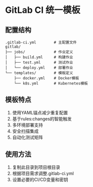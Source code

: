 # GitLab CI 统一模板

## 配置结构
```
.gitlab-ci.yml        # 主配置文件
gitlab/
├── jobs/             # 作业定义
│   ├── build.yml     # 构建作业
│   ├── test.yml      # 测试作业
│   └── deploy.yml    # 部署作业
└── templates/        # 模板定义
    ├── docker.yml    # Docker模板
    └── k8s.yml       # Kubernetes模板
```

## 模板特点
1. 使用YAML锚点减少重复配置
2. 基于rules:changes的智能触发
3. 多环境部署支持
4. 安全扫描集成
5. 自动化测试矩阵

## 使用方法
1. 复制此目录到项目根目录
2. 根据项目需求调整.gitlab-ci.yml
3. 设置必要的CI/CD变量和密钥